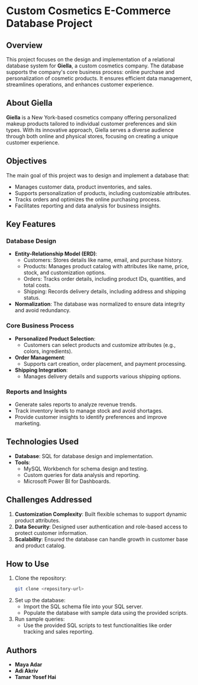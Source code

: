 # Custom Cosmetics E-Commerce Database Project

## Overview
This project focuses on the design and implementation of a relational database system for **Giella**, a custom cosmetics company. The database supports the company's core business process: online purchase and personalization of cosmetic products. It ensures efficient data management, streamlines operations, and enhances customer experience.

## About Giella
**Giella** is a New York-based cosmetics company offering personalized makeup products tailored to individual customer preferences and skin types. With its innovative approach, Giella serves a diverse audience through both online and physical stores, focusing on creating a unique customer experience.

## Objectives
The main goal of this project was to design and implement a database that:
- Manages customer data, product inventories, and sales.
- Supports personalization of products, including customizable attributes.
- Tracks orders and optimizes the online purchasing process.
- Facilitates reporting and data analysis for business insights.

## Key Features
### Database Design
- **Entity-Relationship Model (ERD)**:
  - Customers: Stores details like name, email, and purchase history.
  - Products: Manages product catalog with attributes like name, price, stock, and customization options.
  - Orders: Tracks order details, including product IDs, quantities, and total costs.
  - Shipping: Records delivery details, including address and shipping status.
- **Normalization**: The database was normalized to ensure data integrity and avoid redundancy.

### Core Business Process
- **Personalized Product Selection**:
  - Customers can select products and customize attributes (e.g., colors, ingredients).
- **Order Management**:
  - Supports cart creation, order placement, and payment processing.
- **Shipping Integration**:
  - Manages delivery details and supports various shipping options.
  
### Reports and Insights
- Generate sales reports to analyze revenue trends.
- Track inventory levels to manage stock and avoid shortages.
- Provide customer insights to identify preferences and improve marketing.

## Technologies Used
- **Database**: SQL for database design and implementation.
- **Tools**:
  - MySQL Workbench for schema design and testing.
  - Custom queries for data analysis and reporting.
  - Microsoft Power BI for Dashboards.

## Challenges Addressed
1. **Customization Complexity**: Built flexible schemas to support dynamic product attributes.
2. **Data Security**: Designed user authentication and role-based access to protect customer information.
3. **Scalability**: Ensured the database can handle growth in customer base and product catalog.

## How to Use
1. Clone the repository:
   ```bash
   git clone <repository-url>
   ```
2. Set up the database:
   - Import the SQL schema file into your SQL server.
   - Populate the database with sample data using the provided scripts.
3. Run sample queries:
   - Use the provided SQL scripts to test functionalities like order tracking and sales reporting.

## Authors
- **Maya Adar**
- **Adi Akriv**
- **Tamar Yosef Hai**
